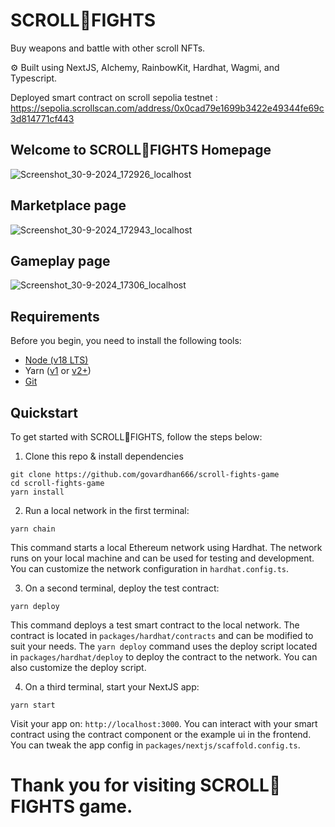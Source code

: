 # SCROLL💪FIGHTS
Buy weapons and battle with other scroll NFTs.

⚙️ Built using NextJS, Alchemy, RainbowKit, Hardhat, Wagmi, and Typescript.

Deployed smart contract on scroll sepolia testnet : https://sepolia.scrollscan.com/address/0x0cad79e1699b3422e49344fe69c3d814771cf443

## Welcome to SCROLL💪FIGHTS Homepage

![Screenshot_30-9-2024_172926_localhost](https://github.com/user-attachments/assets/1f9eeab7-04be-46ca-ab91-63324fc1ae20)

## Marketplace page

![Screenshot_30-9-2024_172943_localhost](https://github.com/user-attachments/assets/8baddaa5-9f69-4d8a-9b3e-946318f0e1b4)

## Gameplay page

![Screenshot_30-9-2024_17306_localhost](https://github.com/user-attachments/assets/6cddde3e-c602-46ee-bd21-36fecc43f884)

## Requirements

Before you begin, you need to install the following tools:

- [Node (v18 LTS)](https://nodejs.org/en/download/)
- Yarn ([v1](https://classic.yarnpkg.com/en/docs/install/) or [v2+](https://yarnpkg.com/getting-started/install))
- [Git](https://git-scm.com/downloads)

## Quickstart

To get started with SCROLL💪FIGHTS, follow the steps below:

1. Clone this repo & install dependencies

```
git clone https://github.com/govardhan666/scroll-fights-game
cd scroll-fights-game
yarn install
```

2. Run a local network in the first terminal:

```
yarn chain
```

This command starts a local Ethereum network using Hardhat. The network runs on your local machine and can be used for testing and development. You can customize the network configuration in `hardhat.config.ts`.

3. On a second terminal, deploy the test contract:

```
yarn deploy
```

This command deploys a test smart contract to the local network. The contract is located in `packages/hardhat/contracts` and can be modified to suit your needs. The `yarn deploy` command uses the deploy script located in `packages/hardhat/deploy` to deploy the contract to the network. You can also customize the deploy script.

4. On a third terminal, start your NextJS app:

```
yarn start
```

Visit your app on: `http://localhost:3000`. You can interact with your smart contract using the contract component or the example ui in the frontend. You can tweak the app config in `packages/nextjs/scaffold.config.ts`.

# Thank you for visiting SCROLL💪FIGHTS game.

